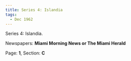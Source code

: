 ```yaml
---  
title: Series 4: Islandia  
tags:  
  - Dec 1962  
---  
```

  
Series 4: Islandia.  
  
Newspapers: **Miami Morning News or The Miami Herald**  
  
Page: **1**, Section: **C** 
